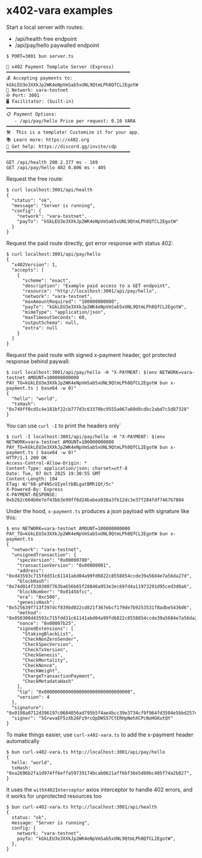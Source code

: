# x402-vara examples

Start a local server with routes:

- /api/health free endpoint
- /api/pay/hello paywalled endpoint

```
$ PORT=3001 bun server.ts 

🚀 x402 Payment Template Server (Express)
━━━━━━━━━━━━━━━━━━━━━━━━━━━━━━━━━━━━━━━━━━━━━━
💰 Accepting payments to: kGkLEU3e3XXkJp2WK4eNpVmSab5xUNL9QtmLPh8QfCL2EgotW
🔗 Network: vara-testnet
🌐 Port: 3001
🖥️ Facilitator: (built-in)
━━━━━━━━━━━━━━━━━━━━━━━━━━━━━━━━━━━━━━━━━━━━━━
📋 Payment Options:
   - /api/pay/hello Price per request: 0.10 VARA
━━━━━━━━━━━━━━━━━━━━━━━━━━━━━━━━━━━━━━━━━━━━━━
🛠️  This is a template! Customize it for your app.
📚 Learn more: https://x402.org
💬 Get help: https://discord.gg/invite/cdp
━━━━━━━━━━━━━━━━━━━━━━━━━━━━━━━━━━━━━━━━━━━━━━
  
GET /api/health 200 2.377 ms - 169
GET /api/pay/hello 402 0.806 ms - 405
```

Request the free route:

```
$ curl localhost:3001/api/health 
{
  "status": "ok",
  "message": "Server is running",
  "config": {
    "network": "vara-testnet",
    "payTo": "kGkLEU3e3XXkJp2WK4eNpVmSab5xUNL9QtmLPh8QfCL2EgotW"
  }
}
```

Request the paid route directly, got error response with status 402:

```
$ curl localhost:3001/api/pay/hello
{
  "x402Version": 1,
  "accepts": [
    {
      "scheme": "exact",
      "description": "Example paid access to a GET endpoint",
      "resource": "http://localhost:3001/api/pay/hello",
      "network": "vara-testnet",
      "maxAmountRequired": "100000000000",
      "payTo": "kGkLEU3e3XXkJp2WK4eNpVmSab5xUNL9QtmLPh8QfCL2EgotW",
      "mimeType": "application/json",
      "maxTimeoutSeconds": 60,
      "outputSchema": null,
      "extra": null
    }
  ]
}
```

Request the paid route with signed x-payment header, got protected response behind paywall:

```
$ curl localhost:3001/api/pay/hello -H "X-PAYMENT: $(env NETWORK=vara-testnet AMOUNT=100000000000 PAY_TO=kGkLEU3e3XXkJp2WK4eNpVmSab5xUNL9QtmLPh8QfCL2EgotW bun x-payment.ts | base64 -w 0)"
{
  "hello": "world",
  "txHash": "0x749ff0cd5c4e181bf22cb777d3c63370bc9555a067a60d8cdbc2abd7c5d87328"
}
```

You can use `curl -I` to print the headers only`

```
$ curl -I localhost:3001/api/pay/hello -H "X-PAYMENT: $(env NETWORK=vara-testnet AMOUNT=100000000000 PAY_TO=kGkLEU3e3XXkJp2WK4eNpVmSab5xUNL9QtmLPh8QfCL2EgotW bun x-payment.ts | base64 -w 0)"
HTTP/1.1 200 OK
Access-Control-Allow-Origin: *
Content-Type: application/json; charset=utf-8
Date: Tue, 07 Oct 2025 19:30:55 GMT
Content-Length: 104
ETag: W/"68-pP4NScUIyoltbBLgatBMh1Qt/5c"
X-Powered-By: Express
X-PAYMENT-RESPONSE: 0xb262c664b0e7ef43bb3e99ff6d24babea938a3f612dc3e37f284fdf746767804
```

Under the hood, `x-payment.ts` produces a json payload with signature like this:

```
$ env NETWORK=vara-testnet AMOUNT=100000000000 PAY_TO=kGkLEU3e3XXkJp2WK4eNpVmSab5xUNL9QtmLPh8QfCL2EgotW bun x-payment.ts
{
  "network": "vara-testnet",
  "unsignedTransaction": {
    "specVersion": "0x00000780",
    "transactionVersion": "0x00000001",
    "address": "0xd43593c715fdd31c61141abd04a99fd6822c8558854ccde39a5684e7a56da27d",
    "blockHash": "0x74d014f3303007763ba656b65f28846a953e3ec69fd4a11973291d95ced3d6a6",
    "blockNumber": "0x0145bfcc",
    "era": "0xc500",
    "genesisHash": "0x525639f713f397dcf839bd022cd821f367ebcf179de7b9253531f8adbe5436d6",
    "method": "0x050300d43593c715fdd31c61141abd04a99fd6822c8558854ccde39a5684e7a56da27d0700e8764817",
    "nonce": "0x00007b25",
    "signedExtensions": [
      "StakingBlackList",
      "CheckNonZeroSender",
      "CheckSpecVersion",
      "CheckTxVersion",
      "CheckGenesis",
      "CheckMortality",
      "CheckNonce",
      "CheckWeight",
      "ChargeTransactionPayment",
      "CheckMetadataHash"
    ],
    "tip": "0x00000000000000000000000000000000",
    "version": 4
  },
  "signature": "0x0198a0712d396197c0684056ad795b5f4ae4bcc39e3734cf9f964fd3504e5bbd257c8f4aca2ebded1719719d5e2adb349f5b52cc5dfec4c5c380153964c186528e",
  "signer": "5GrwvaEF5zXb26Fz9rcQpDWS57CtERHpNehXCPcNoHGKutQY"
} 
```

To make things easier, use `curl-x402-vara.ts` to add the x-payment header automatically

```
$ bun curl-x402-vara.ts http://localhost:3001/api/pay/hello
{
  hello: "world",
  txHash: "0xa2696b2fa1d974ff6effa59739174bcab0621aff6bf36e5d80bc405f74a2b027",
}
```

It uses the `withX402Interceptor` axios interceptor to handle 402 errors, and it works for unprotected resources too

```
$ bun curl-x402-vara.ts http://localhost:3001/api/health
{
  status: "ok",
  message: "Server is running",
  config: {
    network: "vara-testnet",
    payTo: "kGkLEU3e3XXkJp2WK4eNpVmSab5xUNL9QtmLPh8QfCL2EgotW",
  },
}
```
